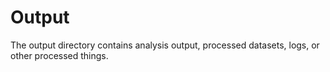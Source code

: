 # Output
The output directory contains analysis output, processed datasets, logs, or other processed things.
